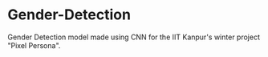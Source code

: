 # Gender-Detection
Gender Detection model made using CNN for the IIT Kanpur's winter project "Pixel Persona". 
